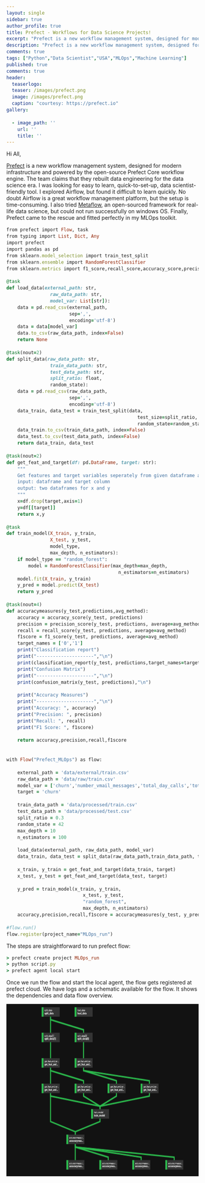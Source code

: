 ```yaml
---
layout: single
sidebar: true
author_profile: true
title: Prefect - Workflows for Data Science Projects!
excerpt: "Prefect is a new workflow management system, designed for modern infrastructure and powered by the open-source Prefect Core workflow engine."
description: "Prefect is a new workflow management system, designed for modern infrastructure and powered by the open-source Prefect Core workflow engine."
comments: true
tags: ["Python","Data Scientist","USA","MLOps","Machine Learning"]
published: true
comments: true
header:
  teaserlogo:
  teaser: /images/prefect.png
  image: /images/prefect.png
  caption: "courtesy: https://prefect.io"
gallery:

  - image_path: ''
    url: ''
    title: ''
---
```

Hi All,

[Prefect](https://github.com/PrefectHQ/prefect) is a new workflow management system, designed for modern infrastructure and powered by the open-source Prefect Core workflow engine. The team claims that they rebuilt data engineering for the data science era. I was looking for easy to learn, quick-to-set-up, data scientist-friendly tool. I explored Airflow, but found it difficult to learn quickly. No doubt Airflow is a great workflow management platform, but the setup is time-consuming. I also tried [Metaflow](https://metaflow.org/), an open-sourced framework for real-life data science, but could not run successfully on windows OS. Finally, Prefect came to the rescue and fitted perfectly in my MLOps toolkit.

```ruby
from prefect import Flow, task
from typing import List, Dict, Any
import prefect
import pandas as pd
from sklearn.model_selection import train_test_split
from sklearn.ensemble import RandomForestClassifier
from sklearn.metrics import f1_score,recall_score,accuracy_score,precision_score,confusion_matrix,classification_report

@task
def load_data(external_path: str, 
                raw_data_path: str, 
                model_var: List[str]):
    data = pd.read_csv(external_path,
                       sep=',',
                       encoding='utf-8')
    data = data[model_var]
    data.to_csv(raw_data_path, index=False)
    return None

@task(nout=2)
def split_data(raw_data_path: str,
                train_data_path: str, 
                test_data_path: str, 
                split_ratio: float, 
                random_state):
    data = pd.read_csv(raw_data_path,
                       sep=',',
                       encoding='utf-8')
    data_train, data_test = train_test_split(data,
                                                test_size=split_ratio,
                                                random_state=random_state)
    data_train.to_csv(train_data_path, index=False)
    data_test.to_csv(test_data_path, index=False)
    return data_train, data_test

@task(nout=2)
def get_feat_and_target(df: pd.DataFrame, target: str):
    """
    Get features and target variables seperately from given dataframe and target 
    input: dataframe and target column
    output: two dataframes for x and y 
    """
    x=df.drop(target,axis=1)
    y=df[[target]]
    return x,y

@task
def train_model(X_train, y_train, 
                X_test, y_test, 
                model_type,
                max_depth, n_estimators):
    if model_type == "random_forest":
        model = RandomForestClassifier(max_depth=max_depth,
                                         n_estimators=n_estimators)
    model.fit(X_train, y_train)
    y_pred = model.predict(X_test)
    return y_pred

@task(nout=4)
def accuracymeasures(y_test,predictions,avg_method):
    accuracy = accuracy_score(y_test, predictions)
    precision = precision_score(y_test, predictions, average=avg_method)
    recall = recall_score(y_test, predictions, average=avg_method)
    f1score = f1_score(y_test, predictions, average=avg_method)
    target_names = ['0','1']
    print("Classification report")
    print("---------------------","\n")
    print(classification_report(y_test, predictions,target_names=target_names),"\n")
    print("Confusion Matrix")
    print("---------------------","\n")
    print(confusion_matrix(y_test, predictions),"\n")

    print("Accuracy Measures")
    print("---------------------","\n")
    print("Accuracy: ", accuracy)
    print("Precision: ", precision)
    print("Recall: ", recall)
    print("F1 Score: ", f1score)

    return accuracy,precision,recall,f1score


with Flow("Prefect_MLOps") as flow:

    external_path = 'data/external/train.csv'
    raw_data_path = 'data/raw/train.csv'
    model_var = ['churn','number_vmail_messages','total_day_calls','total_eve_minutes','total_eve_charge','total_intl_minutes','number_customer_service_calls']
    target = 'churn'

    train_data_path = 'data/processed/train.csv'
    test_data_path = 'data/processed/test.csv'
    split_ratio = 0.3
    random_state = 42
    max_depth = 10
    n_estimators = 100

    load_data(external_path, raw_data_path, model_var)
    data_train, data_test = split_data(raw_data_path,train_data_path, test_data_path, split_ratio, random_state)

    x_train, y_train = get_feat_and_target(data_train, target)
    x_test, y_test = get_feat_and_target(data_test, target)

    y_pred = train_model(x_train, y_train, 
                            x_test, y_test, 
                            "random_forest", 
                            max_depth, n_estimators)
    accuracy,precision,recall,f1score = accuracymeasures(y_test, y_pred, 'weighted')

#flow.run()
flow.register(project_name="MLOps_run")

```
The steps are straightforward to run prefect flow:

```ruby
> prefect create project MLOps_run
> python script.py
> prefect agent local start
```
Once we run the flow and start the local agent, the flow gets registered at prefect cloud. We have logs and a schematic available for the flow. It shows the dependencies and data flow overview.

<p align="center">
  <img width="650" height="450" src="/images/prefect_1.png">
</p>
